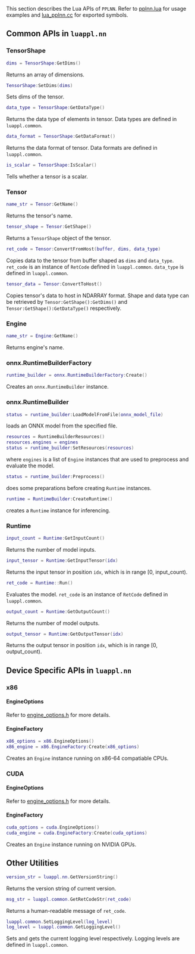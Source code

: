 This section describes the Lua APIs of `PPLNN`. Refer to [pplnn.lua](../../tools/pplnn.lua) for usage examples and [lua_pplnn.cc](../../lua/lua_pplnn.cc) for exported symbols.

## Common APIs in `luappl.nn`

### TensorShape

```lua
dims = TensorShape:GetDims()
```

Returns an array of dimensions.

```lua
TensorShape:SetDims(dims)
```

Sets dims of the tensor.

```lua
data_type = TensorShape:GetDataType()
```

Returns the data type of elements in tensor. Data types are defined in `luappl.common`.

```lua
data_format = TensorShape:GetDataFormat()
```

Returns the data format of tensor. Data formats are defined in `luappl.common`.

```lua
is_scalar = TensorShape:IsScalar()
```

Tells whether a tensor is a scalar.

### Tensor

```lua
name_str = Tensor:GetName()
```

Returns the tensor's name.

```lua
tensor_shape = Tensor:GetShape()
```

Returns a `TensorShape` object of the tensor.

```lua
ret_code = Tensor:ConvertFromHost(buffer, dims, data_type)
```

Copies data to the tensor from buffer shaped as `dims` and `data_type`. `ret_code` is an instance of `RetCode` defined in `luappl.common`. `data_type` is defined in `luappl.common`.

```lua
tensor_data = Tensor:ConvertToHost()
```

Copies tensor's data to host in NDARRAY format. Shape and data type can be retrieved by `Tensor:GetShape():GetDims()` and `Tensor:GetShape():GetDataType()` respectively.

### Engine

```lua
name_str = Engine:GetName()
```

Returns engine's name.

### onnx.RuntimeBuilderFactory

```lua
runtime_builder = onnx.RuntimeBuilderFactory:Create()
```

Creates an `onnx.RuntimeBuilder` instance.

### onnx.RuntimeBuilder

```lua
status = runtime_builder:LoadModelFromFile(onnx_model_file)
```

loads an ONNX model from the specified file.

```lua
resources = RuntimeBuilderResources()
resources.engines = engines
status = runtime_builder:SetResources(resources)
```

where `engines` is a list of `Engine` instances that are used to preprocess and evaluate the model.

```lua
status = runtime_builder:Preprocess()
```

does some preparations before creating `Runtime` instances.

```lua
runtime = RuntimeBuilder:CreateRuntime()
```

creates a `Runtime` instance for inferencing.

### Runtime

```lua
input_count = Runtime:GetInputCount()
```

Returns the number of model inputs.

```lua
input_tensor = Runtime:GetInputTensor(idx)
```

Returns the input tensor in position `idx`, which is in range [0, input_count).

```lua
ret_code = Runtime::Run()
```

Evaluates the model. `ret_code` is an instance of `RetCode` defined in `luappl.common`.

```lua
output_count = Runtime:GetOutputCount()
```

Returns the number of model outputs.

```lua
output_tensor = Runtime:GetOutputTensor(idx)
```

Returns the output tensor in position `idx`, which is in range [0, output_count).

## Device Specific APIs in `luappl.nn`

### x86

#### EngineOptions

Refer to [engine_options.h](../../include/ppl/nn/engines/x86/engine_options.h) for more details.

#### EngineFactory

```lua
x86_options = x86.EngineOptions()
x86_engine = x86.EngineFactory:Create(x86_options)
```

Creates an `Engine` instance running on x86-64 compatiable CPUs.

### CUDA

#### EngineOptions

Refer to [engine_options.h](../../include/ppl/nn/engines/cuda/engine_options.h) for more details.

#### EngineFactory

```lua
cuda_options = cuda.EngineOptions()
cuda_engine = cuda.EngineFactory:Create(cuda_options)
```

Creates an `Engine` instance running on NVIDIA GPUs.

## Other Utilities

```lua
version_str = luappl.nn.GetVersionString()
```

Returns the version string of current version.

```lua
msg_str = luappl.common.GetRetCodeStr(ret_code)
```

Returns a human-readable message of `ret_code`.

```lua
luappl.common.SetLoggingLevel(log_level)
log_level = luappl.common.GetLoggingLevel()
```

Sets and gets the current logging level respectively. Logging levels are defined in `luappl.common`.
